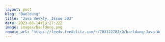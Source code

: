 ```yaml
---
layout: post
blog: "Baeldung"
title: "Java Weekly, Issue 503"
date: 2023-08-14T13:27:22Z
image: images/baeldung.png
remote_url: "https://feeds.feedblitz.com/~/783122783/0/baeldung~Java-Weekly-Issue"
---
```

